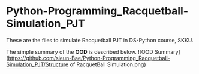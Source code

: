 # Python-Programming_Racquetball-Simulation_PJT
These are the files to simulate Racquetball PJT in DS-Python course, SKKU. 

The simple summary of the **OOD** is described below.
![OOD Summary](https://github.com/sieun-Bae/Python-Programming_Racquetball-Simulation_PJT/Structure of RacquetBall Simulation.png)
